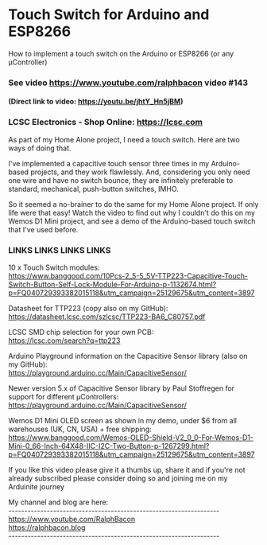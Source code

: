 # Touch Switch for Arduino and ESP8266
How to implement a touch switch on the Arduino or ESP8266 (or any µController)

### See video https://www.youtube.com/ralphbacon video #143
#### (Direct link to video: https://youtu.be/jhtY_Hn5jBM)

### LCSC Electronics - Shop Online: https://lcsc.com

As part of my Home Alone project, I need a touch switch. Here are two ways of doing that.

I've implemented a capacitive touch sensor three times in my Arduino-based projects, and they work flawlessly. And, considering you only need one wire and have no switch bounce, they are infinitely preferable to standard, mechanical, push-button switches, IMHO.

So it seemed a no-brainer to do the same for my Home Alone project. If only life were that easy! Watch the video to find out why I couldn't do this on my Wemos D1 Mini project, and see a demo of the Arduino-based touch switch that I've used before.

### LINKS LINKS LINKS LINKS

10 x Touch Switch modules:  
https://www.banggood.com/10Pcs-2_5-5_5V-TTP223-Capacitive-Touch-Switch-Button-Self-Lock-Module-For-Arduino-p-1132674.html?p=FQ040729393382015118&utm_campaign=25129675&utm_content=3897  

Datasheet for TTP223 (copy also on my GitHub):  
https://datasheet.lcsc.com/szlcsc/TTP223-BA6_C80757.pdf  

LCSC SMD chip selection for your own PCB:  
https://lcsc.com/search?q=ttp223  

Arduino Playground information on the Capacitive Sensor library (also on my GitHub):  
https://playground.arduino.cc/Main/CapacitiveSensor/  

Newer version 5.x of Capacitive Sensor library by Paul Stoffregen for support for different µControllers:  
https://playground.arduino.cc/Main/CapacitiveSensor/

Wemos D1 Mini OLED screen as shown in my demo, under $6 from all warehouses (UK, CN, USA) + free shipping:  
https://www.banggood.com/Wemos-OLED-Shield-V2_0_0-For-Wemos-D1-Mini-0_66-Inch-64X48-IIC-I2C-Two-Button-p-1267299.html?p=FQ040729393382015118&utm_campaign=25129675&utm_content=3897  

If you like this video please give it a thumbs up, share it and if you're not already subscribed please consider doing so and joining me on my Arduinite journey

My channel and blog are here:  
\------------------------------------------------------------------  
https://www.youtube.com/RalphBacon  
https://ralphbacon.blog  
\------------------------------------------------------------------  
